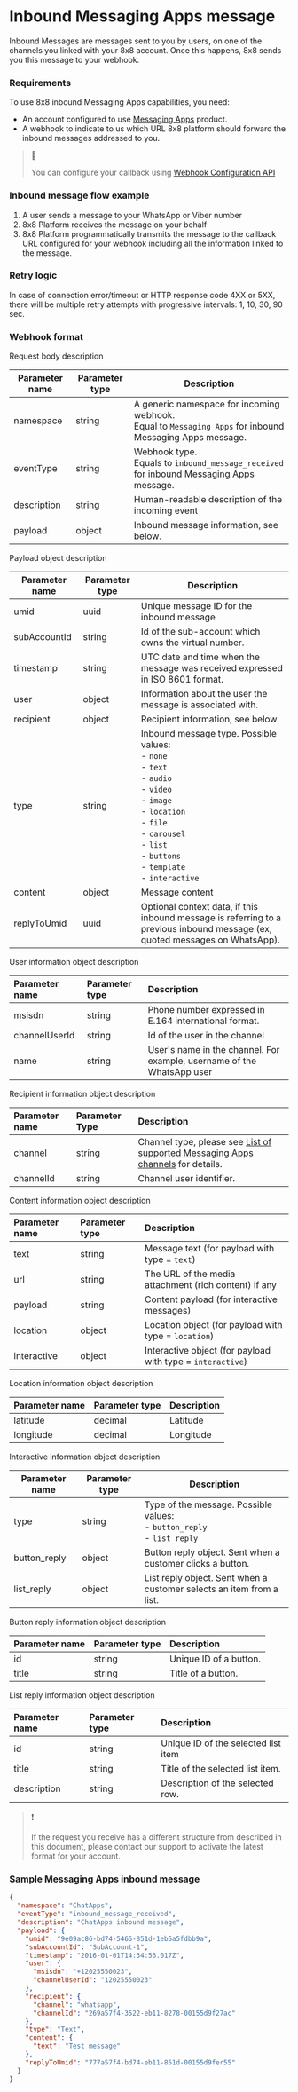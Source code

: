 # Inbound Messaging Apps message

Inbound Messages are messages sent to you by users, on one of the channels you linked with your 8x8 account. Once this happens, 8x8 sends you this message to your webhook.

### Requirements

To use 8x8 inbound Messaging Apps capabilities, you need:

- An account configured to use [Messaging Apps](/connect/reference/list-of-supported-chatapps-channels) product.
- A webhook to indicate to us which URL 8x8 platform should forward the inbound messages addressed to you.

> 📘
>
> You can configure your callback using [Webhook Configuration API](/connect/reference/webhooks-configuration-api)
>
>

### Inbound message flow example

1. A user sends a message to your WhatsApp or Viber number
2. 8x8 Platform receives the message on your behalf
3. 8x8 Platform programmatically transmits the message to the callback URL configured for your webhook including all the information linked to the message.

### Retry logic

In case of connection error/timeout or HTTP response code 4XX or 5XX, there will be multiple retry attempts with progressive intervals: 1, 10, 30, 90 sec.

### Webhook format

Request body description

| Parameter name | Parameter type | Description |
| --- | --- | --- |
| namespace | string | A generic namespace for incoming webhook.<br>Equal to `Messaging Apps` for inbound Messaging Apps message. |
| eventType | string | Webhook type.<br>Equals to `inbound_message_received` for inbound Messaging Apps message. |
| description | string | Human-readable description of the incoming event |
| payload | object | Inbound message information, see below. |

Payload object description

| Parameter name | Parameter type | Description |
| --- | --- | --- |
| umid | uuid | Unique message ID for the inbound message |
| subAccountId | string | Id of the sub-account which owns the virtual number. |
| timestamp | string | UTC date and time when the message was received expressed in ISO 8601 format. |
| user | object | Information about the user the message is associated with. |
| recipient | object | Recipient information, see below |
| type | string | Inbound message type. Possible values:<br>- `none`<br>- `text`<br>- `audio`<br>- `video`<br>- `image`<br>- `location`<br>- `file`<br>- `carousel`<br>- `list`<br>- `buttons`<br>- `template`<br>- `interactive` |
| content | object | Message content |
| replyToUmid | uuid | Optional context data, if this inbound message is referring to a previous inbound message (ex, quoted messages on WhatsApp). |

User information object description

| Parameter name | Parameter type | Description                                                            |
| :------------- | :------------- | :--------------------------------------------------------------------- |
| msisdn         | string         | Phone number expressed in E.164 international format.                  |
| channelUserId  | string         | Id of the user in the channel                                          |
| name           | string         | User's name in the channel. For example, username of the WhatsApp user |

Recipient information object description

| Parameter name | Parameter Type | Description                                                                                                                |
| :------------- | :------------- | :------------------------------------------------------------------------------------------------------------------------- |
| channel        | string         | Channel type, please see [List of supported Messaging Apps channels](/connect/reference/list-of-supported-chatapps-channels) for details. |
| channelId      | string         | Channel user identifier.                                                                                                   |

Content information object description

| Parameter name | Parameter type | Description                                                |
| :------------- | :------------- | :--------------------------------------------------------- |
| text           | string         | Message text (for payload with type = `text`)              |
| url            | string         | The URL of the media attachment (rich content) if any      |
| payload        | string         | Content payload (for interactive messages)                 |
| location       | object         | Location object (for payload with type = `location`)       |
| interactive    | object         | Interactive object (for payload with type = `interactive`) |

Location information object description

| Parameter name | Parameter type | Description |
| :------------- | :------------- | :---------- |
| latitude       | decimal        | Latitude    |
| longitude      | decimal        | Longitude   |

Interactive information object description

| Parameter name | Parameter type | Description |
| --- | --- | --- |
| type | string | Type of the message. Possible values:<br>- `button_reply`<br>- `list_reply` |
| button\_reply | object | Button reply object. Sent when a customer clicks a button. |
| list\_reply | object | List reply object. Sent when a customer selects an item from a list. |

Button reply information object description

| Parameter name | Parameter type | Description            |
| :------------- | :------------- | :--------------------- |
| id             | string         | Unique ID of a button. |
| title          | string         | Title of a button.     |

List reply information object description

| Parameter name | Parameter type | Description                         |
| :------------- | :------------- | :---------------------------------- |
| id             | string         | Unique ID of the selected list item |
| title          | string         | Title of the selected list item.    |
| description    | string         | Description of the selected row.    |

> ❗️
>
> If the request you receive has a different structure from described in this document, please contact our support to activate the latest format for your account.
>

### Sample Messaging Apps inbound message

```json
{
  "namespace": "ChatApps",
  "eventType": "inbound_message_received",
  "description": "ChatApps inbound message",
  "payload": {
    "umid": "9e09ac86-bd74-5465-851d-1eb5a5fdbb9a",
    "subAccountId": "SubAccount-1",
    "timestamp": "2016-01-01T14:34:56.017Z",
    "user": {
      "msisdn": "+12025550023",
      "channelUserId": "12025550023"
    },
    "recipient": {
      "channel": "whatsapp",
      "channelId": "269a57f4-3522-eb11-8278-00155d9f27ac"
    },
    "type": "Text",
    "content": {
      "text": "Test message"
    },
    "replyToUmid": "777a57f4-bd74-eb11-851d-00155d9fer55"
  }
}
```
